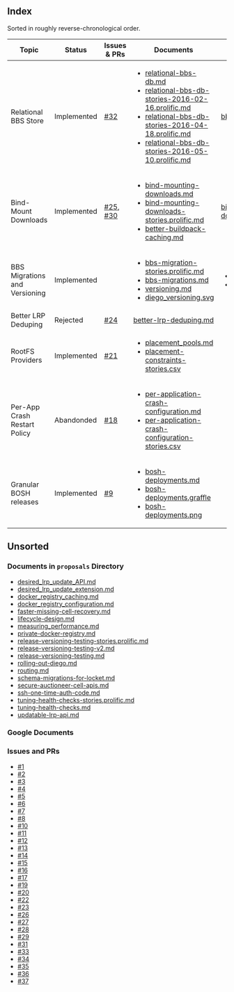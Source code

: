 ## Index

Sorted in roughly reverse-chronological order.

| Topic | Status | Issues & PRs | Documents | Tracker |
|---|---|---|---|---|
| Relational BBS Store | Implemented | [#32](https://github.com/cloudfoundry/diego-notes/issues/32) | <ul><li>[relational-bbs-db.md](relational-bbs-db.md)</li><li>[relational-bbs-db-stories-2016-02-16.prolific.md](relational-bbs-db-stories-2016-02-16.prolific.md)</li><li>[relational-bbs-db-stories-2016-04-18.prolific.md](relational-bbs-db-stories-2016-04-18.prolific.md)</li><li>[relational-bbs-db-stories-2016-05-10.prolific.md](relational-bbs-db-stories-2016-05-10.prolific.md)</li></ul> | [bbs:relational](https://www.pivotaltracker.com/epic/show/2339327) |
| Bind-Mount Downloads | Implemented | [#25](https://github.com/cloudfoundry/diego-notes/issues/25), [#30](https://github.com/cloudfoundry/diego-notes/issues/30) | <ul><li>[bind-mounting-downloads.md](bind-mounting-downloads.md)</li><li>[bind-mounting-downloads-stories.prolific.md](bind-mounting-downloads-stories.prolific.md)</li><li>[better-buildpack-caching.md](better-buildpack-caching.md)</li></ul> | [bind-mount-downloads](https://www.pivotaltracker.com/epic/show/2200340) |
| BBS Migrations and Versioning | Implemented | | <ul><li>[bbs-migration-stories.prolific.md](bbs-migration-stories.prolific.md)</li><li>[bbs-migrations.md](bbs-migrations.md)</li><li>[versioning.md](versioning.md)</li><li>[diego_versioning.svg](diego_versioning.svg)</li></ul> | <ul><li>[versioning:init](https://www.pivotaltracker.com/epic/show/1869036)</li><li>[versioning:bbs](https://www.pivotaltracker.com/epic/show/1919510)</li></ul> |
| Better LRP Deduping | Rejected | [#24](https://github.com/cloudfoundry/diego-notes/issues/24) | [better-lrp-deduping.md](https://github.com/cloudfoundry/diego-notes/blob/9f079c4ff02e85549d651e07226e5c75ff02faf7/proposals/better-lrp-deduping.md) |  |
| RootFS Providers | Implemented | [#21](https://github.com/cloudfoundry/diego-notes/issues/21) | <ul><li>[placement_pools.md](placement_pools.md)</li><li>[placement-constraints-stories.csv](placement-constraints-stories.csv)</li></ul> |  |
| Per-App Crash Restart Policy | Abandonded | [#18](https://github.com/cloudfoundry/diego-notes/issues/18) | <ul><li>[per-application-crash-configuration.md](per-application-crash-configuration.md)</li><li>[per-application-crash-configuration-stories.csv](per-application-crash-configuration-stories.csv)</li></ul> |  |
| Granular BOSH releases | Implemented | [#9](https://github.com/cloudfoundry/diego-notes/issues/9) | <ul><li>[bosh-deployments.md](bosh-deployments.md)</li><li>[bosh-deployments.graffle](bosh-deployments.graffle)</li><li>[bosh-deployments.png](bosh-deployments.png)</li></ul> |  |

<!-- |  |  |  |  |  | -->
<!-- <ul><li></li><li></li></ul> -->

## Unsorted

### Documents in `proposals` Directory

- [desired_lrp_update_API.md](desired_lrp_update_API.md)
- [desired_lrp_update_extension.md](desired_lrp_update_extension.md)
- [docker_registry_caching.md](docker_registry_caching.md)
- [docker_registry_configuration.md](docker_registry_configuration.md)
- [faster-missing-cell-recovery.md](faster-missing-cell-recovery.md)
- [lifecycle-design.md](lifecycle-design.md)
- [measuring_performance.md](measuring_performance.md)
- [private-docker-registry.md](private-docker-registry.md)
- [release-versioning-testing-stories.prolific.md](release-versioning-testing-stories.prolific.md)
- [release-versioning-testing-v2.md](release-versioning-testing-v2.md)
- [release-versioning-testing.md](release-versioning-testing.md)
- [rolling-out-diego.md](rolling-out-diego.md)
- [routing.md](routing.md)
- [schema-migrations-for-locket.md](schema-migrations-for-locket.md)
- [secure-auctioneer-cell-apis.md](secure-auctioneer-cell-apis.md)
- [ssh-one-time-auth-code.md](ssh-one-time-auth-code.md)
- [tuning-health-checks-stories.prolific.md](tuning-health-checks-stories.prolific.md)
- [tuning-health-checks.md](tuning-health-checks.md)
- [updatable-lrp-api.md](updatable-lrp-api.md)


### Google Documents

### Issues and PRs

- [#1](https://github.com/cloudfoundry/diego-notes/issues/1)
- [#2](https://github.com/cloudfoundry/diego-notes/issues/2)
- [#3](https://github.com/cloudfoundry/diego-notes/issues/3)
- [#4](https://github.com/cloudfoundry/diego-notes/issues/4)
- [#5](https://github.com/cloudfoundry/diego-notes/issues/5)
- [#6](https://github.com/cloudfoundry/diego-notes/pull/6)
- [#7](https://github.com/cloudfoundry/diego-notes/pull/7)
- [#8](https://github.com/cloudfoundry/diego-notes/issues/8)
- [#10](https://github.com/cloudfoundry/diego-notes/pull/10)
- [#11](https://github.com/cloudfoundry/diego-notes/issues/11)
- [#12](https://github.com/cloudfoundry/diego-notes/pull/12)
- [#13](https://github.com/cloudfoundry/diego-notes/pull/13)
- [#14](https://github.com/cloudfoundry/diego-notes/issues/14)
- [#15](https://github.com/cloudfoundry/diego-notes/pull/15)
- [#16](https://github.com/cloudfoundry/diego-notes/issues/16)
- [#17](https://github.com/cloudfoundry/diego-notes/pull/17)
- [#19](https://github.com/cloudfoundry/diego-notes/issues/19)
- [#20](https://github.com/cloudfoundry/diego-notes/issues/20)
- [#22](https://github.com/cloudfoundry/diego-notes/issues/22)
- [#23](https://github.com/cloudfoundry/diego-notes/issues/23)
- [#26](https://github.com/cloudfoundry/diego-notes/issues/26)
- [#27](https://github.com/cloudfoundry/diego-notes/issues/27)
- [#28](https://github.com/cloudfoundry/diego-notes/issues/28)
- [#29](https://github.com/cloudfoundry/diego-notes/issues/29)
- [#31](https://github.com/cloudfoundry/diego-notes/issues/31)
- [#33](https://github.com/cloudfoundry/diego-notes/issues/33)
- [#34](https://github.com/cloudfoundry/diego-notes/pull/34)
- [#35](https://github.com/cloudfoundry/diego-notes/pull/35)
- [#36](https://github.com/cloudfoundry/diego-notes/pull/36)
- [#37](https://github.com/cloudfoundry/diego-notes/pull/37)
